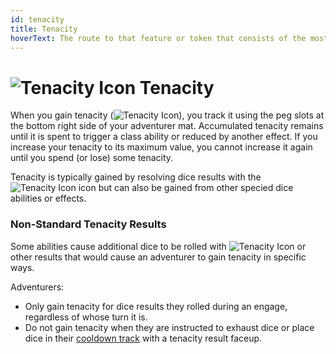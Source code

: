 ```yaml
---
id: tenacity
title: Tenacity
hoverText: The route to that feature or token that consists of the most hexes between that feature and the component being measured to (or from).
---
```


# <img src="/icons/tenacity.svg" alt="Tenacity Icon" /> Tenacity

When you gain tenacity (<img src="/icons/tenacity.svg" alt="Tenacity Icon" className="icon-svg" />), you track it using the peg slots at the bottom right side of your adventurer mat. Accumulated tenacity remains until it is spent to trigger a class ability or reduced by another effect. If you increase your tenacity to its maximum value, you cannot increase it again until you spend (or lose) some tenacity.

Tenacity is typically gained by resolving dice results with the <img src="/icons/tenacity.svg" alt="Tenacity Icon" className="icon-svg" /> icon but can also be gained from other specied dice abilities or effects.

### Non-Standard Tenacity Results

Some abilities cause additional dice to be rolled with <img src="/icons/tenacity.svg" alt="Tenacity Icon" className="icon-svg" /> or other results that would cause an adventurer to gain tenacity in specific ways.

Adventurers:

- Only gain tenacity for dice results they rolled during an engage, regardless of whose turn it is.
- Do not gain tenacity when they are instructed to exhaust dice or place dice in their [cooldown track](/docs/glossary/cooldown-track) with a tenacity result faceup.

